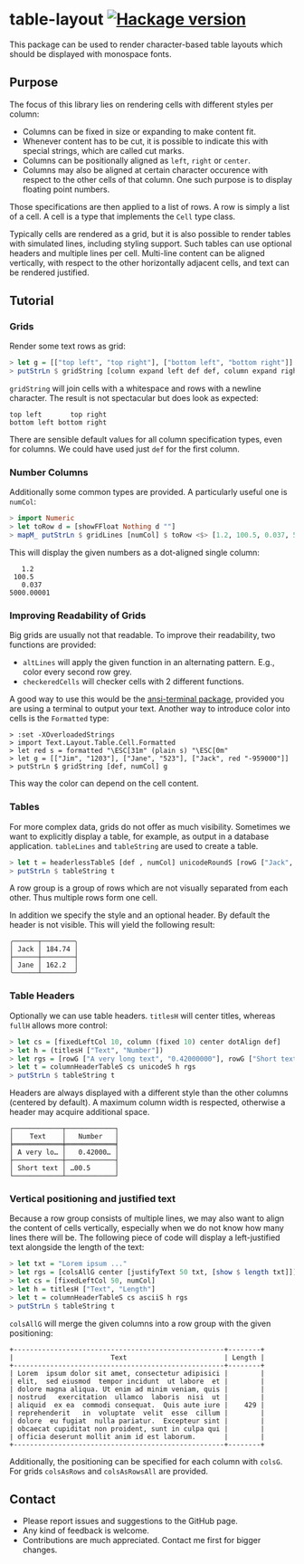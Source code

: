 # table-layout [![Hackage version](https://img.shields.io/hackage/v/table-layout.svg?label=Hackage)](https://hackage.haskell.org/package/table-layout)

This package can be used to render character-based table layouts which should be displayed with monospace fonts.

## Purpose

The focus of this library lies on rendering cells with different styles per column:
* Columns can be fixed in size or expanding to make content fit.
* Whenever content has to be cut, it is possible to indicate this with special strings, which are called cut marks.
* Columns can be positionally aligned as `left`, `right` or `center`.
* Columns may also be aligned at certain character occurence with respect to the other cells of that column. One such purpose is to display floating point numbers.

Those specifications are then applied to a list of rows. A row is simply a list of a cell. A cell is a type that implements the `Cell` type class.

Typically cells are rendered as a grid, but it is also possible to render tables with simulated lines, including styling support. Such tables can use optional headers and multiple lines per cell. Multi-line content can be aligned vertically, with respect to the other horizontally adjacent cells, and text can be rendered justified.

## Tutorial

### Grids

Render some text rows as grid:
``` hs
> let g = [["top left", "top right"], ["bottom left", "bottom right"]]
> putStrLn $ gridString [column expand left def def, column expand right def def] g
```
`gridString` will join cells with a whitespace and rows with a newline character. The result is not spectacular but does look as expected:
```
top left       top right
bottom left bottom right
```
There are sensible default values for all column specification types, even for columns. We could have used just `def` for the first column.

### Number Columns

Additionally some common types are provided. A particularly useful one is `numCol`:
``` hs
> import Numeric
> let toRow d = [showFFloat Nothing d ""]
> mapM_ putStrLn $ gridLines [numCol] $ toRow <$> [1.2, 100.5, 0.037, 5000.00001]
```
This will display the given numbers as a dot-aligned single column:
```
   1.2    
 100.5    
   0.037
5000.00001
```

### Improving Readability of Grids

Big grids are usually not that readable. To improve their readability, two functions are provided:

* `altLines` will apply the given function in an alternating pattern. E.g., color every second row grey.
* `checkeredCells` will checker cells with 2 different functions.

A good way to use this would be the [ansi-terminal package][], provided you are using a terminal to output your text. Another way to introduce color into cells is the `Formatted` type:
```
> :set -XOverloadedStrings
> import Text.Layout.Table.Cell.Formatted
> let red s = formatted "\ESC[31m" (plain s) "\ESC[0m"
> let g = [["Jim", "1203"], ["Jane", "523"], ["Jack", red "-959000"]]
> putStrLn $ gridString [def, numCol] g
```
This way the color can depend on the cell content.

### Tables

For more complex data, grids do not offer as much visibility. Sometimes we want to explicitly display a table, for example, as output in a database application. `tableLines` and `tableString` are used to create a table.

``` hs
> let t = headerlessTableS [def , numCol] unicodeRoundS [rowG ["Jack", "184.74"], rowG ["Jane", "162.2"]]
> putStrLn $ tableString t
```
A row group is a group of rows which are not visually separated from each other. Thus multiple rows form one cell.

In addition we specify the style and an optional header. By default the header is not visible. This will yield the following result:
```
╭──────┬────────╮
│ Jack │ 184.74 │
├──────┼────────┤
│ Jane │ 162.2  │
╰──────┴────────╯
```

### Table Headers

Optionally we can use table headers. `titlesH` will center titles, whereas `fullH` allows more control:

``` hs
> let cs = [fixedLeftCol 10, column (fixed 10) center dotAlign def]
> let h = (titlesH ["Text", "Number"])
> let rgs = [rowG ["A very long text", "0.42000000"], rowG ["Short text", "100200.5"]]
> let t = columnHeaderTableS cs unicodeS h rgs
> putStrLn $ tableString t
```
Headers are always displayed with a different style than the other columns (centered by default). A maximum column width is respected, otherwise a header may acquire additional space.
```
┌────────────┬────────────┐
│    Text    │   Number   │
╞════════════╪════════════╡
│ A very lo… │   0.42000… │
├────────────┼────────────┤
│ Short text │ …00.5      │
└────────────┴────────────┘
```
### Vertical positioning and justified text
Because a row group consists of multiple lines, we may also want to align the content of cells vertically, especially when we do not know how many lines there will be.  The following piece of code will display a left-justified text alongside the length of the text:
``` hs
> let txt = "Lorem ipsum ..." 
> let rgs = [colsAllG center [justifyText 50 txt, [show $ length txt]]]
> let cs = [fixedLeftCol 50, numCol]
> let h = titlesH ["Text", "Length"]
> let t = columnHeaderTableS cs asciiS h rgs
> putStrLn $ tableString t
```
`colsAllG` will merge the given columns into a row group with the given positioning:
```
+----------------------------------------------------+--------+
|                        Text                        | Length |
+----------------------------------------------------+--------+
| Lorem  ipsum dolor sit amet, consectetur adipisici |        |
| elit,  sed eiusmod  tempor incidunt  ut labore  et |        |
| dolore magna aliqua. Ut enim ad minim veniam, quis |        |
| nostrud   exercitation  ullamco  laboris  nisi  ut |        |
| aliquid  ex ea  commodi consequat.  Quis aute iure |    429 |
| reprehenderit   in  voluptate  velit  esse  cillum |        |
| dolore  eu fugiat  nulla pariatur.  Excepteur sint |        |
| obcaecat cupiditat non proident, sunt in culpa qui |        |
| officia deserunt mollit anim id est laborum.       |        |
+----------------------------------------------------+--------+
```
Additionally, the positioning can be specified for each column with `colsG`.  For grids `colsAsRows` and `colsAsRowsAll` are provided.

## Contact

* Please report issues and suggestions to the GitHub page.
* Any kind of feedback is welcome.
* Contributions are much appreciated. Contact me first for bigger changes.

[ansi-terminal package]: http://hackage.haskell.org/package/ansi-terminal
